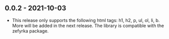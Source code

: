 ## 0.0.2 - 2021-10-03

* This release only supports the following html tags:
  h1, h2, p, ul, ol, li, b.
  More will be added in the next release.
  The library is compatible with the zefyrka package.
